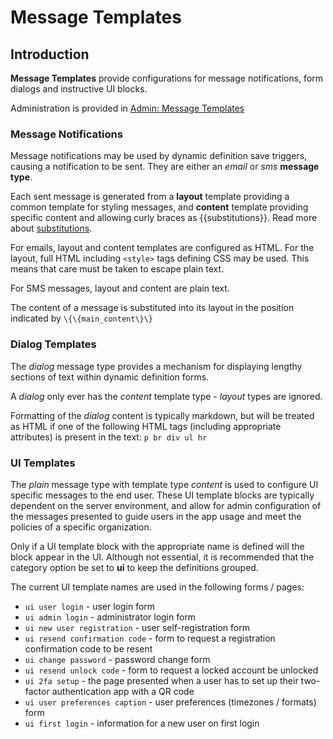 # Message Templates

## Introduction

**Message Templates** provide configurations for message notifications, form dialogs and instructive UI blocks.

Administration is provided in [Admin: Message Templates](/admin/app_configurations)

### Message Notifications

Message notifications may be used by dynamic definition save triggers, causing a notification to be sent.
They are either an *email* or *sms* **message type**.

Each sent message is generated from a **layout** template providing a common template for styling messages,
and **content** template providing specific content and allowing curly braces as \{\{substitutions\}\}. Read more about [substitutions](../general/substitutions.md).

For emails, layout and content templates are configured as HTML. For the layout, full HTML including `<style>` tags
defining CSS may be used. This means that care must be taken to escape plain text.

For SMS messages, layout and content are plain text.

The content of a message is substituted into its layout in the position indicated by `\{\{main_content\}\}`

### Dialog Templates

The *dialog* message type provides a mechanism for displaying lengthy sections of text within dynamic definition forms.

A *dialog* only ever has the *content* template type - *layout* types are ignored.

Formatting of the *dialog* content is typically markdown, but will be treated as HTML if one of the following HTML tags
(including appropriate attributes) is present in the text: `p br div ul hr`

### UI Templates

The *plain* message type with template type *content* is used to configure UI specific messages to the end user. These UI template
blocks are typically dependent on the server environment, and allow for admin configuration of the messages presented to guide
users in the app usage and meet the policies of a specific organization.

Only if a UI template block with the appropriate name is defined will the block appear in the UI. Although not essential, it is
recommended that the category option be set to **ui** to keep the definitions grouped.

The current UI template names are
used in the following forms / pages:

- `ui user login` - user login form
- `ui admin login` - administrator login form
- `ui new user registration` - user self-registration form
- `ui resend confirmation code` - form to request a registration confirmation code to be resent
- `ui change password` - password change form
- `ui resend unlock code` - form to request a locked account be unlocked
- `ui 2fa setup` - the page presented when a user has to set up their two-factor authentication app with a QR code
- `ui user preferences caption` - user preferences (timezones / formats) form
- `ui first login` - information for a new user on first login
